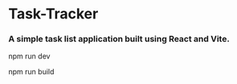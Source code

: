 # Task-Tracker
### A simple task list application built using React and Vite.



npm run dev

npm run build
